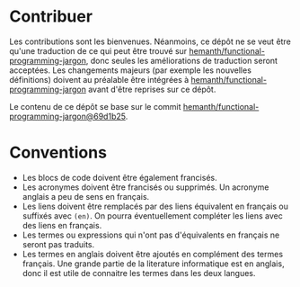 # Contribuer

Les contributions sont les bienvenues. Néanmoins, ce dépôt ne se veut être qu'une traduction de ce qui peut être trouvé
sur [hemanth/functional-programming-jargon](https://github.com/hemanth/functional-programming-jargon/), donc seules les
améliorations de traduction seront acceptées. Les changements majeurs (par exemple les nouvelles définitions) doivent au
préalable être intégrées à
[hemanth/functional-programming-jargon](https://github.com/hemanth/functional-programming-jargon/blob/master/contributing.md)
avant d'être reprises sur ce dépôt.

Le contenu de ce dépôt se base sur le commit
[hemanth/functional-programming-jargon@69d1b25](https://github.com/hemanth/functional-programming-jargon/commit/69d1b25308f0ff0c5e98234d5d6ccea26aa13388).

# Conventions

- Les blocs de code doivent être également francisés.
- Les acronymes doivent être francisés ou supprimés. Un acronyme anglais a peu de sens en français.
- Les liens doivent être remplacés par des liens équivalent en français ou suffixés avec `(en)`. On pourra
  éventuellement compléter les liens avec des liens en français.
- Les termes ou expressions qui n'ont pas d'équivalents en français ne seront pas traduits.
- Les termes en anglais doivent être ajoutés en complément des termes français. Une grande partie de la literature
  informatique est en anglais, donc il est utile de connaitre les termes dans les deux langues.